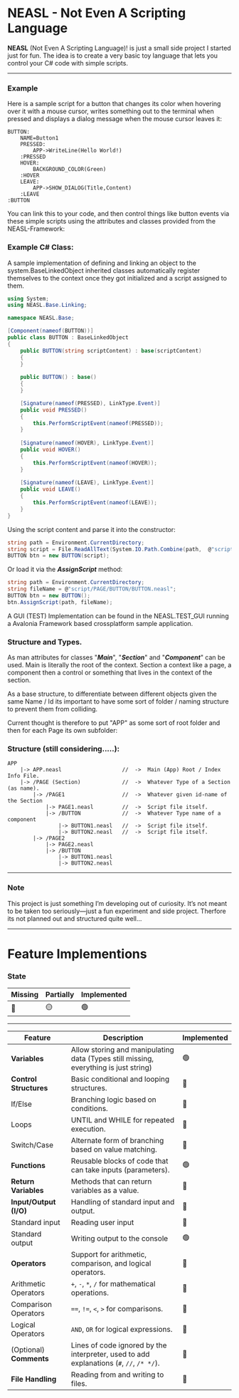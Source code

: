 # NEASL - Not Even A Scripting Language

**NEASL** (Not Even A Scripting Language)! is just a small side project I started just for fun. The idea is to create a very basic toy language that lets you control your C# code with simple scripts.


--- 
### Example
Here is a sample script for a button that changes its color when hovering over it with a mouse cursor, writes something out to the terminal when pressed and displays a dialog message when the mouse cursor leaves it: 
```plaintext
BUTTON:
    NAME=Button1
    PRESSED:
        APP->WriteLine(Hello World!)
    :PRESSED
    HOVER:
        BACKGROUND_COLOR(Green)
    :HOVER
    LEAVE:
        APP->SHOW_DIALOG(Title,Content)
    :LEAVE
:BUTTON
```

You can link this to your code, and then control things like button events via these simple scripts using the attributes and classes provided from the NEASL-Framework:

### Example C# Class:
A sample implementation of defining and linking an object to the system.BaseLinkedObject inherited classes automatically register themselves to the context once they got initialized and a script assigned to them. 
```csharp
using System;
using NEASL.Base.Linking;

namespace NEASL.Base;

[Component(nameof(BUTTON))]
public class BUTTON : BaseLinkedObject
{
    public BUTTON(string scriptContent) : base(scriptContent)
    {
    }
    
    public BUTTON() : base()
    {
    }

    [Signature(nameof(PRESSED), LinkType.Event)]
    public void PRESSED()
    {
        this.PerformScriptEvent(nameof(PRESSED));
    }
    
    [Signature(nameof(HOVER), LinkType.Event)]
    public void HOVER()
    {
        this.PerformScriptEvent(nameof(HOVER));
    }
    
    [Signature(nameof(LEAVE), LinkType.Event)]
    public void LEAVE()
    {
        this.PerformScriptEvent(nameof(LEAVE));
    }
}
```
Using the script content and parse it into the constructor:
```csharp
string path = Environment.CurrentDirectory;
string script = File.ReadAllText(System.IO.Path.Combine(path,  @"script/PAGE/BUTTON/BUTTON.neasl"));
BUTTON btn = new BUTTON(script);
```

Or load it via the _**AssignScript**_ method:
```csharp
string path = Environment.CurrentDirectory;
string fileName = @"script/PAGE/BUTTON/BUTTON.neasl";
BUTTON btn = new BUTTON();
btn.AssignScript(path, fileName);
```


A GUI (TEST) Implementation can be found in the NEASL.TEST_GUI running a Avalonia Framework based crossplatform sample application.

### Structure and Types.

As man attributes for classes "_**Main**_", "**_Section_**" and "**_Component_**" can be used. Main is literally the root of the context. Section a context like a page, a component then a control or something that lives in the context of the section.

As a base structure, to differentiate between different objects given the same Name / Id
its important to have some sort of folder / naming structure to prevent them from colliding.

Current thought is therefore to put "APP" as some sort of root folder and then for each Page
its own subfolder:

### Structure (still considering.....):

    APP
        |-> APP.neasl                   //  ->  Main (App) Root / Index Info File.
        |-> /PAGE (Section)             //  ->  Whatever Type of a Section (as name).
            |-> /PAGE1                  //  ->  Whatever given id-name of the Section
                |-> PAGE1.neasl         //  ->  Script file itself.
                |-> /BUTTON             //  ->  Whatever Type name of a component 
                    |-> BUTTON1.neasl   //  ->  Script file itself.
                    |-> BUTTON2.neasl   //  ->  Script file itself.
            |-> /PAGE2
                |-> PAGE2.neasl
                |-> /BUTTON
                    |-> BUTTON1.neasl
                    |-> BUTTON2.neasl
---
### Note

This project is just something I’m developing out of curiosity. It’s not meant to be taken too seriously—just a fun experiment and side project.
Therfore its not planned out and structured quite well...

---

# Feature Implementions
### State
| Missing                 | Partially | Implemented |
|-------------------------|-----------|----------|
|  🔴  | 🟡          |    🟢   |
---
| Feature                 | Description                                                                              | Implemented |
|-------------------------|------------------------------------------------------------------------------------------|---------|
| **Variables**           | Allow storing and manipulating data (Types still missing, everything is just string)     |   🟢     |
| **Control Structures**  | Basic conditional and looping structures.                                                |    🔴  |
| If/Else                 | Branching logic based on conditions.                                                     |   🔴    |
| Loops                   | UNTIL and WHILE for repeated execution.                                                  |   🔴    |
| Switch/Case             | Alternate form of branching based on value matching.                                     |   🔴    |
| **Functions**           | Reusable blocks of code that can take inputs (parameters).                               |   🟢   |
| **Return Variables**    | Methods that can return variables as a value.                                            |   🔴   |
| **Input/Output (I/O)**  | Handling of standard input and output.                                                   |   🔴    |
| Standard input          | Reading user input                                                                       |   🔴    |
| Standard output         | Writing output to the console                                                            |   🟢    |
| **Operators**           | Support for arithmetic, comparison, and logical operators.                               |   🔴    |
| Arithmetic Operators    | `+`, `-`, `*`, `/` for mathematical operations.                                          |  🔴     |
| Comparison Operators    | `==`, `!=`, `<`, `>` for comparisons.                                                    |  🔴    |
| Logical Operators       | `AND`, `OR` for logical expressions.                                                     |  🔴   |
| (Optional) **Comments** | Lines of code ignored by the interpreter, used to add explanations (`#`, `//`, `/* */`). |  🔴    |
| **File Handling**       | Reading from and writing to files.                                                       |   🔴    |



